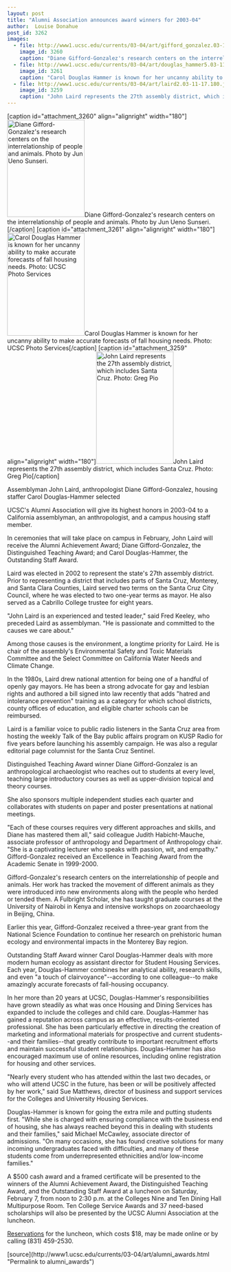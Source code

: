 ```yaml
---
layout: post
title: "Alumni Association announces award winners for 2003-04"
author:  Louise Donahue
post_id: 3262
images:
  - file: http://www1.ucsc.edu/currents/03-04/art/gifford_gonzalez.03-11-17.jpg
    image_id: 3260
    caption: "Diane Gifford-Gonzalez's research centers on the interrelationship of people and animals. Photo by Jun Ueno Sunseri."
  - file: http://www1.ucsc.edu/currents/03-04/art/douglas_hammer5.03-11-17.jpg
    image_id: 3261
    caption: "Carol Douglas Hammer is known for her uncanny ability to make accurate forecasts of fall housing needs. Photo: UCSC Photo Services"
  - file: http://www1.ucsc.edu/currents/03-04/art/laird2.03-11-17.180.jpg
    image_id: 3259
    caption: "John Laird represents the 27th assembly district, which includes Santa Cruz. Photo: Greg Pio"
---
```


[caption id="attachment_3260" align="alignright" width="180"]<a href="http://localhost/mysite/wp-content/uploads/2003/11/gifford_gonzalez.03-11-17.jpg"><img class="size-full wp-image-3260" src="http://localhost/mysite/wp-content/uploads/2003/11/gifford_gonzalez.03-11-17.jpg" alt="Diane Gifford-Gonzalez's research centers on the interrelationship of people and animals. Photo by Jun Ueno Sunseri." width="180" height="226" /></a>Diane Gifford-Gonzalez's research centers on the interrelationship of people and animals. Photo by Jun Ueno Sunseri.[/caption]
[caption id="attachment_3261" align="alignright" width="180"]<a href="http://localhost/mysite/wp-content/uploads/2003/11/douglas_hammer5.03-11-17.jpg"><img class="size-full wp-image-3261" src="http://localhost/mysite/wp-content/uploads/2003/11/douglas_hammer5.03-11-17.jpg" alt="Carol Douglas Hammer is known for her uncanny ability to make accurate forecasts of fall housing needs. Photo: UCSC Photo Services" width="180" height="239" /></a>Carol Douglas Hammer is known for her uncanny ability to make accurate forecasts of fall housing needs. Photo: UCSC Photo Services[/caption]
[caption id="attachment_3259" align="alignright" width="180"]<a href="http://localhost/mysite/wp-content/uploads/2003/11/laird2.03-11-17.180.jpg"><img class="size-full wp-image-3259" src="http://localhost/mysite/wp-content/uploads/2003/11/laird2.03-11-17.180.jpg" alt="John Laird represents the 27th assembly district, which includes Santa Cruz. Photo: Greg Pio" width="180" height="261" /></a>John Laird represents the 27th assembly district, which includes Santa Cruz. Photo: Greg Pio[/caption]
<p class="sectionheadblack">
  Assemblyman John Laird, anthropologist Diane Gifford-Gonzalez, housing staffer Carol Douglas-Hammer selected
</p>
<p>
  UCSC's Alumni Association will give its highest honors in 2003-04 to a California assemblyman, an anthropologist, and a campus housing staff member.
</p>
<p>
  In ceremonies that will take place on campus in February, John Laird will receive the Alumni Achievement Award; Diane Gifford-Gonzalez, the Distinguished Teaching Award; and Carol Douglas-Hammer, the Outstanding Staff Award.<br>
</p>
<p>
  Laird was elected in 2002 to represent the state's 27th assembly district. Prior to representing a district that includes parts of Santa Cruz, Monterey, and Santa Clara Counties, Laird served two terms on the Santa Cruz City Council, where he was elected to two one-year terms as mayor. He also served as a Cabrillo College trustee for eight years.<br>
</p>
<p>
  "John Laird is an experienced and tested leader," said Fred Keeley, who preceded Laird as assemblyman. "He is passionate and committed to the causes we care about."<br>
</p>
<p>
  Among those causes is the environment, a longtime priority for Laird. He is chair of the assembly's Environmental Safety and Toxic Materials Committee and the Select Committee on California Water Needs and Climate Change.
</p>
<p>
  In the 1980s, Laird drew national attention for being one of a handful of openly gay mayors. He has been a strong advocate for gay and lesbian rights and authored a bill signed into law recently that adds "hatred and intolerance prevention" training as a category for which school districts, county offices of education, and eligible charter schools can be reimbursed.<br>
</p>
<p>
  Laird is a familiar voice to public radio listeners in the Santa Cruz area from hosting the weekly Talk of the Bay public affairs program on KUSP Radio for five years before launching his assembly campaign. He was also a regular editorial page columnist for the Santa Cruz Sentinel.<br>
</p>
<p>
  Distinguished Teaching Award winner Diane Gifford-Gonzalez is an anthropological archaeologist who reaches out to students at every level, teaching large introductory courses as well as upper-division topical and theory courses.
</p>
<p>
  She also sponsors multiple independent studies each quarter and collaborates with students on paper and poster presentations at national meetings.<br>
</p>
<p>
  "Each of these courses requires very different approaches and skills, and Diane has mastered them all," said colleague Judith Habicht-Mauche, associate professor of anthropology and Department of Anthropology chair. "She is a captivating lecturer who speaks with passion, wit, and empathy." Gifford-Gonzalez received an Excellence in Teaching Award from the Academic Senate in 1999-2000.<br>
</p>
<p>
  Gifford-Gonzalez's research centers on the interrelationship of people and animals. Her work has tracked the movement of different animals as they were introduced into new environments along with the people who herded or tended them. A Fulbright Scholar, she has taught graduate courses at the University of Nairobi in Kenya and intensive workshops on zooarchaeology in Beijing, China.<br>
</p>
<p>
  Earlier this year, Gifford-Gonzalez received a three-year grant from the National Science Foundation to continue her research on prehistoric human ecology and environmental impacts in the Monterey Bay region.<br>
</p>
<p>
  Outstanding Staff Award winner Carol Douglas-Hammer deals with more modern human ecology as assistant director for Student Housing Services. Each year, Douglas-Hammer combines her analytical ability, research skills, and even "a touch of clairvoyance"--according to one colleague--to make amazingly accurate forecasts of fall-housing occupancy.<br>
</p>
<p>
  In her more than 20 years at UCSC, Douglas-Hammer's responsibilities have grown steadily as what was once Housing and Dining Services has expanded to include the colleges and child care. Douglas-Hammer has gained a reputation across campus as an effective, results-oriented professional. She has been particularly effective in directing the creation of marketing and informational materials for prospective and current students--and their families--that greatly contribute to important recruitment efforts and maintain successful student relationships. Douglas-Hammer has also encouraged maximum use of online resources, including online registration for housing and other services.<br>
</p>
<p>
  "Nearly every student who has attended within the last two decades, or who will attend UCSC in the future, has been or will be positively affected by her work," said Sue Matthews, director of business and support services for the Colleges and University Housing Services.<br>
</p>
<p>
  Douglas-Hammer is known for going the extra mile and putting students first. "While she is charged with ensuring compliance with the business end of housing, she has always reached beyond this in dealing with students and their families," said Michael McCawley, associate director of admissions. "On many occasions, she has found creative solutions for many incoming undergraduates faced with difficulties, and many of these students come from underrepresented ethnicities and/or low-income families."<br>
</p>
<p>
  A $500 cash award and a framed certificate will be presented to the winners of the Alumni Achievement Award, the Distinguished Teaching Award, and the Outstanding Staff Award at a luncheon on Saturday, February 7, from noon to 2:30 p.m. at the Colleges Nine and Ten Dining Hall Multipurpose Room. Ten College Service Awards and 37 need-based scholarships will also be presented by the UCSC Alumni Association at the luncheon.<br>
</p>
<p>
  <a href="http://alumni.ucsc.edu/programs/awards/luncheon_2004.htm">Reservations</a> for the luncheon, which costs $18, may be made online or by calling (831) 459-2530.<br>
</p>
[source](http://www1.ucsc.edu/currents/03-04/art/alumni_awards.html "Permalink to alumni_awards")
